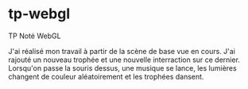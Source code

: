 # tp-webgl

TP Noté WebGL

J'ai réalisé mon travail à partir de la scène de base vue en cours. J'ai rajouté un nouveau trophée et une nouvelle interraction sur ce dernier. 
Lorsqu'on passe la souris dessus, une musique se lance, les lumières changent de couleur aléatoirement et les trophées dansent. 
